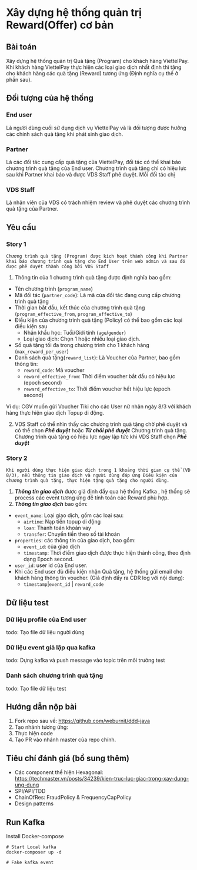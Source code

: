 
# Xây dựng hệ thống quản trị Reward(Offer) cơ bản

## Bài toán
Xây dựng hệ thống quản trị Quà tặng (Program) cho khách hàng ViettelPay. Khi khách hàng ViettelPay thực hiện các loại giao dịch nhất định thì tặng cho khách hàng các quà tặng (Reward) tương ứng (Định nghĩa cụ thể ở phần sau). 

## Đối tượng của hệ thống
### End user
Là người dùng cuối sử dụng dịch vụ ViettelPay và là đối tượng được hưởng các chính sách quà tặng khi phát sinh giao dịch. 
### Partner 
Là các đối tác cung cấp quà tặng của ViettelPay, đối tác có thể khai báo chương trình quà tặng của End user. Chương trình quà tặng chỉ có hiệu lực sau khi Partner khai báo và được VDS Staff phê duyệt. Mỗi đối tác chị 
### VDS Staff
Là nhân viên của VDS có trách nhiệm review và phê duyệt các chương trình quà tặng của Partner. 

## Yêu cầu 
### Story 1 
`Chương trình quà tặng (Program) được kích hoạt thành công khi Partner khai báo chương trình quà tặng cho End User trên web admin và sau đó được phê duyệt thành công bởi VDS Staff`

1. Thông tin của 1 chương trình quà tặng được định nghĩa bao gồm: 
- Tên chương trình (`program_name`)
- Mã đối tác (`partner_code`): Là mã của đối tác đang cung cấp chương trình quà tặng
- Thời gian bắt đầu, kết thúc của chương trình quà tặng (`program_effective_from`, `program_effective_to`)
- Điều kiện của chương trình quà tặng (Policy) có thể bao gồm các loại điều kiện sau
	- Nhân khẩu học: Tuổi/Giới tính (`age`/`gender`)
	- Loại giao dịch: Chọn 1 hoặc nhiều loại giao dịch. 
- Số quà tặng tối đa trong chương trình cho 1 khách hàng (`max_reward_per_user`)
- Danh sách quà tặng(`reward_list`): Là Voucher của Partner, bao gồm thông tin:
	- `reward_code`: Mã voucher 
	- `reward_effective_from`: Thời điểm voucher bắt đầu có hiệu lực (epoch second)
 	- `reward_effective_to`: Thời điểm voucher hết hiệu lực (epoch second)

Ví dụ: CGV muốn gửi Voucher Tiki cho các User nữ nhân ngày 8/3 với khách hàng thực hiện giao dịch Topup di động.

2. VDS Staff có thể nhìn thấy các chương trình quà tặng chờ phê duyệt và có thể chọn ***Phê duyệt*** hoặc ***Từ chối phê duyệt*** Chương trình quà tặng. Chương trình quà tặng có hiệu lực ngay lập tức khi VDS Staff chọn ***Phê duyệt***

### Story 2 
`Khi người dùng thực hiện giao dịch trong 1 khoảng thời gian cụ thể (VD 8/3), nếu thông tin giao dịch và người dùng đáp ứng Điều kiện của chương trình quà tặng, thực hiện tặng quà tặng cho người dùng.`

1. ***Thông tin giao dịch*** được giả định đẩy qua hệ thống Kafka , hệ thống sẽ process các event tương ứng để tính toán các Reward phù hợp.
2. ***Thông tin giao dịch*** bao gồm: 
- `event_name`: Loại giao dịch, gồm các loại sau: 
	- `airtime`:  Nạp tiền topup di động 
	- `loan`:  Thanh toán khoản vay
	- `transfer`:  Chuyển tiền theo số tài khoản
- `properties`: các thông tin của giao dịch, bao gồm: 
	- `event_id`:  của giao dịch
	- `timestamp`: Thời điểm giao dịch được thực hiện thành công, theo định dạng Epoch second. 
- `user_id`: user id của End user. 
- Khi các End user đủ điều kiện nhận Quà tặng, hệ thống gửi email cho khách hàng thông tin voucher. (Giả định đẩy ra CDR log với nội dung):
	- `timestamp`|`event_id` | `reward_code`

## Dữ liệu test 
### Dữ liệu profile của End user
todo: Tạo file dữ liệu người dùng
### Dữ liệu event giả lập qua kafka 
todo: Dựng kafka và push message vào topic trên môi trường test
### Danh sách chương trình quà tặng
todo: Tạo file dữ liệu test
 
## Hướng dẫn nộp bài 
1. Fork repo sau về: https://github.com/weburnit/ddd-java
2. Tạo nhánh tương ứng: <email>
3. Thực hiện code
4. Tạo PR vào nhánh master của repo chính. 

## Tiêu chí đánh giá (bổ sung thêm)
* Các component thể hiện Hexagonal: https://techmaster.vn/posts/34239/kien-truc-luc-giac-trong-xay-dung-ung-dung
* SPI/API/TDD
* ChainOfRes: FraudPolicy & FrequencyCapPolicy
* Design patterns


## Run Kafka
Install Docker-compose

```ssh
# Start Local kafka
docker-composer up -d

# Fake kafka event

```

